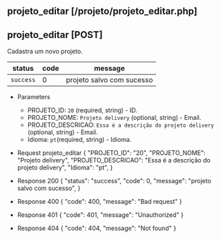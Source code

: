 ## projeto_editar [/projeto/projeto_editar.php]

## projeto_editar [POST]

Cadastra um novo projeto.

status    | code | message
---       | ---  | ---
`success` |  0   | projeto salvo com sucesso

+ Parameters 
    + PROJETO_ID: `20` (required, string) - ID.
    + PROJETO_NOME: `Projeto delivery` (optional, string) - Email.
    + PROJETO_DESCRICAO: `Essa é a descrição do projeto delivery` (optional, string) - Email.
    + Idioma: `pt`(required, string) - Idioma.

+ Request projeto_editar
    {
        "PROJETO_ID": "20",
        "PROJETO_NOME": "Projeto delivery",
        "PROJETO_DESCRICAO": "Essa é a descrição do projeto delivery",
        "Idioma": "pt",
    }

+ Response 200
    {
        "status": "success",
        "code": 0,
        "message": "projeto salvo com sucesso",
    }

+ Response 400
    {
        "code": 400,
        "message": "Bad request"
    }

+ Response 401
    {
        "code": 401,
        "message": "Unauthorized"
    }

+ Response 404
    {
        "code": 404,
        "message": "Not found"
    }